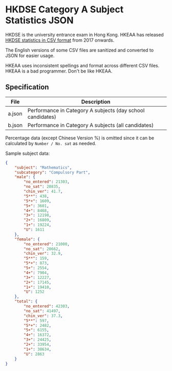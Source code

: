 # HKDSE Category A Subject Statistics JSON
HKDSE is the university entrance exam in Hong Kong.
HKEAA has released [HKDSE statistics in CSV format](https://data.gov.hk/en-datasets/provider/hkeaa)
from 2017 onwards.

The English versions of some CSV files are
sanitized and converted to JSON for easier usage.

HKEAA uses inconsistent spellings and format across different CSV files.
HKEAA is a bad programmer. Don't be like HKEAA.

## Specification
| File | Description |
| --- | --- |
| a.json | Performance in Category A subjects (day school candidates) |
| b.json | Performance in Category A subjects (all candidates) |

Percentage data (except Chinese Version %) is omitted since
it can be calculated by `Number / No. sat` as needed.

Sample subject data:
```json
{
    "subject": "Mathematics",
    "subcategory": "Compulsory Part",
    "male": {
        "no_entered": 21303,
        "no_sat": 20835,
        "chin_ver": 41.7,
        "5**": 438,
        "5*+": 1609,
        "5+": 3601,
        "4+": 8468,
        "3+": 12198,
        "2+": 16809,
        "1+": 19224,
        "U": 1611
    },
    "female": {
        "no_entered": 21000,
        "no_sat": 20662,
        "chin_ver": 32.9,
        "5**": 159,
        "5*+": 873,
        "5+": 2554,
        "4+": 7904,
        "3+": 12227,
        "2+": 17145,
        "1+": 19410,
        "U": 1252
    },
    "total": {
        "no_entered": 42303,
        "no_sat": 41497,
        "chin_ver": 37.3,
        "5**": 597,
        "5*+": 2482,
        "5+": 6155,
        "4+": 16372,
        "3+": 24425,
        "2+": 33954,
        "1+": 38634,
        "U": 2863
    }
}
```

